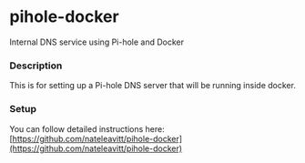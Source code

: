 # pihole-docker
Internal DNS service using Pi-hole and Docker

### Description
This is for setting up a Pi-hole DNS server that will be running inside docker.

### Setup

You can follow detailed instructions here: [https://github.com/nateleavitt/pihole-docker](https://github.com/nateleavitt/pihole-docker)
